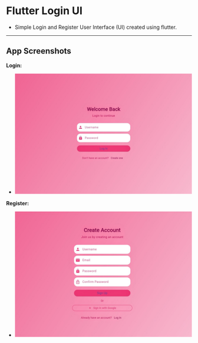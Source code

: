 # Flutter Login UI

- Simple Login and Register User Interface (UI) created using flutter.

---

## App Screenshots

**Login:**

- ![Alt text](IMG-20250629-WA0018~3.jpg)

**Register:**

- ![Alt text](IMG-20250629-WA0019~2.jpg)
